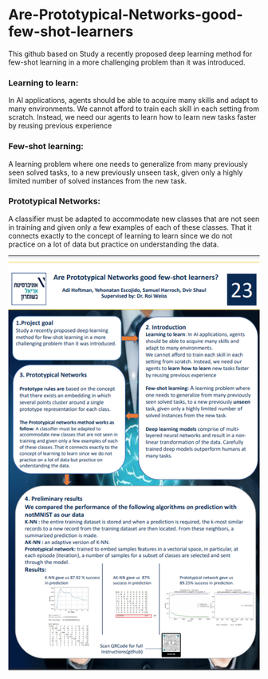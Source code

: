 # Are-Prototypical-Networks-good-few-shot-learners

This github based on Study a recently proposed deep learning method for few-shot learning in a more challenging problem than it was introduced.

### Learning to learn:
In AI applications, agents should be able to acquire many skills and adapt to many environments.
We cannot afford to train each skill in each setting from scratch. Instead, 
we need our agents to learn how to learn new tasks faster by reusing previous experience 

### Few-shot learning:
A learning problem where one needs to generalize from many previously
seen solved tasks, to a new previously unseen task, given only a highly limited number of solved instances from the new task.

### Prototypical Networks:
A classifier must be adapted to accommodate new classes that are not seen in training and given only a few examples of each of these classes.
That it connects exactly to the concept of learning to learn since we do not practice on a lot of data but practice on understanding the data.





![poster](https://github.com/dvir-shaul/Are-Prototypical-Networks-good-few-shot-learners/blob/main/images%20for%20readme/poster.png)
